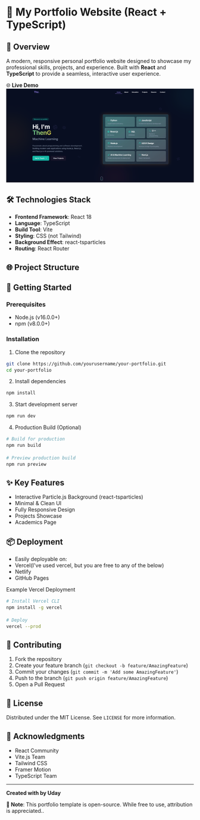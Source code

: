 # 🚀 My Portfolio Website (React + TypeScript)

## 📝 Overview
A modern, responsive personal portfolio website designed to showcase my professional skills, projects, and experience. Built with **React** and **TypeScript** to provide a seamless, interactive user experience.

🌐 **Live Demo**
[![Open in Spaces](./public/uploads/demo.png)](https://www.theng.studio/)


## 🛠 Technologies Stack
- **Frontend Framework**: React 18
- **Language**: TypeScript
- **Build Tool**: Vite
- **Styling**: CSS (not Tailwind)
- **Background Effect**: react-tsparticles
- **Routing**: React Router

## 🌐 Project Structure

## 🚀 Getting Started

### Prerequisites
- Node.js (v16.0.0+)
- npm (v8.0.0+)

### Installation
1. Clone the repository
```bash
git clone https://github.com/yourusername/your-portfolio.git
cd your-portfolio
```

2. Install dependencies
```bash
npm install
```

3. Start development server
```bash
npm run dev
```
4. Production Build (Optional)
```bash
# Build for production
npm run build

# Preview production build
npm run preview
```
## ✨ Key Features
- Interactive Particle.js Background (react-tsparticles)
- Minimal & Clean UI
- Fully Responsive Design
- Projects Showcase
- Academics Page 

## 📦 Deployment
- Easily deployable on:
- Vercel(I've used vercel, but you are free to any of the below)
- Netlify
- GitHub Pages

Example Vercel Deployment
```bash
# Install Vercel CLI
npm install -g vercel

# Deploy
vercel --prod
```
## 🤝 Contributing
1. Fork the repository
2. Create your feature branch (`git checkout -b feature/AmazingFeature`)
3. Commit your changes (`git commit -m 'Add some AmazingFeature'`)
4. Push to the branch (`git push origin feature/AmazingFeature`)
5. Open a Pull Request

## 📜 License
Distributed under the MIT License. See `LICENSE` for more information.

## 🙏 Acknowledgments
- React Community
- Vite.js Team
- Tailwind CSS
- Framer Motion
- TypeScript Team

---

**Created with by Uday**

**📌 Note**: This portfolio template is open-source. While free to use, attribution is appreciated..



